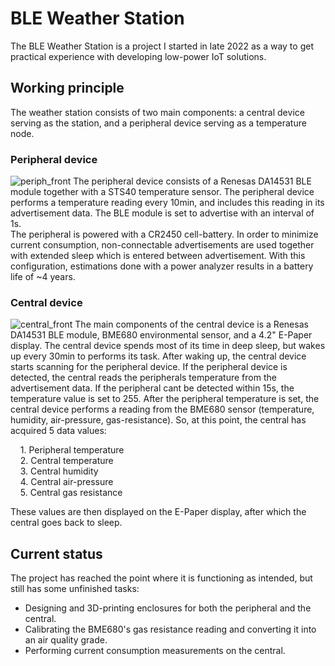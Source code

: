 
# BLE Weather Station

The BLE Weather Station is a project I started in late 2022 as a way to get practical experience with developing low-power IoT solutions.

## Working principle
The weather station consists of two main components: a central device serving as the station, and a peripheral device serving as a temperature node.

### Peripheral device
![periph_front](./++images/periph_front.jpg)
The peripheral device consists of a Renesas DA14531 BLE module together with a STS40 temperature sensor. The peripheral device performs a temperature reading every 10min, and includes this reading in its advertisement data. The BLE module is set to advertise with an interval of 1s.  
The peripheral is powered with a CR2450 cell-battery. In order to minimize current consumption, non-connectable advertisements are used together with extended sleep which is entered between advertisement. With this configuration, estimations done with a power analyzer results in a battery life of ~4 years. 

### Central device
![central_front](./++images/central_front.jpg)
The main components of the central device is a Renesas DA14531 BLE module, BME680 environmental sensor, and a 4.2" E-Paper display. The central device spends most of its time in deep sleep, but wakes up every 30min to performs its task. After waking up, the central device starts scanning for the peripheral device. If the peripheral device is detected, the central reads the peripherals temperature from the advertisement data. If the peripheral cant be detected within 15s, the temperature value is set to 255. After the peripheral temperature is set, the central device performs a reading from the BME680 sensor (temperature, humidity, air-pressure, gas-resistance). So, at this point, the central has acquired 5 data values:

&nbsp;&nbsp;&nbsp;&nbsp;1. Peripheral temperature  
&nbsp;&nbsp;&nbsp;&nbsp;2. Central temperature  
&nbsp;&nbsp;&nbsp;&nbsp;3. Central humidity  
&nbsp;&nbsp;&nbsp;&nbsp;4. Central air-pressure  
&nbsp;&nbsp;&nbsp;&nbsp;5. Central gas resistance 

These values are then displayed on the E-Paper display, after which the central goes back to sleep.


## Current status
The project has reached the point where it is functioning as intended, but still has some unfinished tasks:

* Designing and 3D-printing enclosures for both the peripheral and the central.
* Calibrating the BME680's gas resistance reading and converting it into an air quality grade.
* Performing current consumption measurements on the central.

